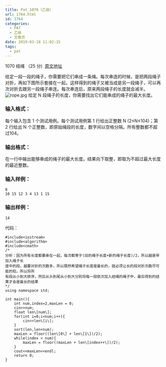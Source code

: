 ```yaml
---
title: Pat_1070（乙级）
url: 1764.html
id: 1764
categories:
  - PAT
  - 乙级
  - 文章页
date: 2019-03-18 11:02:15
tags:
  - pat
---
```


1070 结绳 （25 分)  [原文地址](https://pintia.cn/problem-sets/994805260223102976/problems/994805264706813952)

给定一段一段的绳子，你需要把它们串成一条绳。每次串连的时候，是把两段绳子对折，再如下图所示套接在一起。这样得到的绳子又被当成是另一段绳子，可以再次对折去跟另一段绳子串连。每次串连后，原来两段绳子的长度就会减半。 ![rope.jpg](https://images.ptausercontent.com/46293e57-aa0e-414b-b5c3-7c4b2d5201e2.jpg) 给定 N 段绳子的长度，你需要找出它们能串成的绳子的最大长度。

### 输入格式：

每个输入包含 1 个测试用例。每个测试用例第 1 行给出正整数 N (2≤N≤10​4​​)；第 2 行给出 N 个正整数，即原始绳段的长度，数字间以空格分隔。所有整数都不超过10​4​​。

### 输出格式：

在一行中输出能够串成的绳子的最大长度。结果向下取整，即取为不超过最大长度的最近整数。

### 输入样例：

    8
    10 15 12 3 4 13 1 15
    

### 输出样例：

    14

代码：
```
#include<iostream>
#include<algorithm>
#include<cmath>
/*
分析：因为所有长度都要串在一起，每次都等于(旧的绳子长度+新的绳子长度)/2，所以越是早加入绳子长
度中的段，越要对折的次数多，所以既然希望绳子长度是最长的，就必须让长的段对折次数尽可能的短。所以将所
有段从小到大排序，然后从头到尾从小到大分别将每一段依次加入结绳的绳子中，最后得到的结果才会是最长的结果
*/
using namespace std;

int main(){
    int num,index=2,maxLen = 0;
    cin>>num;
    float len\[num\];
    for(int i=0;i<num;i++){
        cin>>len\[i\];
    }
    sort(len,len+num);
    maxLen = floor((len\[0\] + len\[1\])/2);
    while(index < num){
        maxLen = floor((maxLen + len\[index++\])/2);
    }
    cout<<maxLen<<endl;
    return 0;
}
```